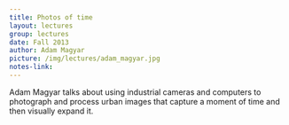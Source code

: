 ```yaml
---
title: Photos of time
layout: lectures
group: lectures
date: Fall 2013
author: Adam Magyar
picture: /img/lectures/adam_magyar.jpg
notes-link:
---
```

Adam Magyar talks about using industrial cameras and computers to photograph and process urban images that capture a moment of time and then visually expand it.
